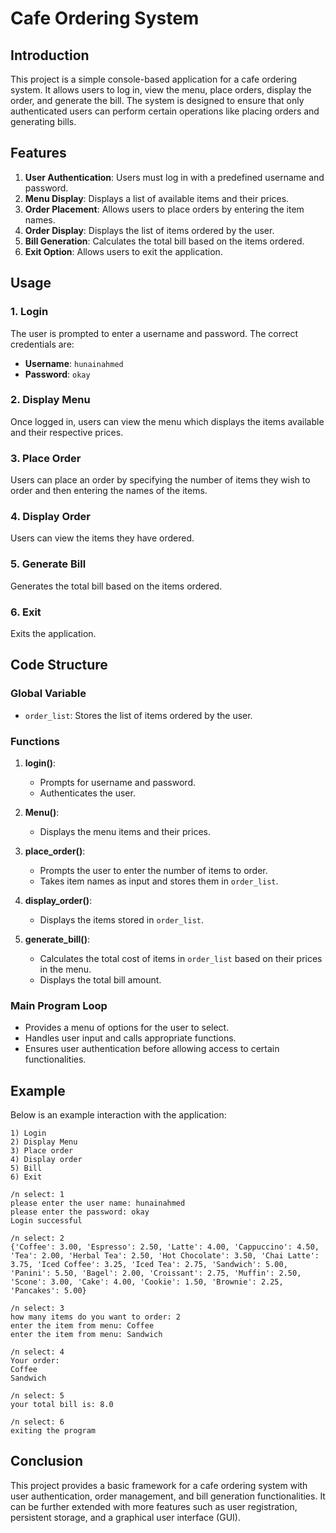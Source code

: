 # Cafe Ordering System

## Introduction

This project is a simple console-based application for a cafe ordering system. It allows users to log in, view the menu, place orders, display the order, and generate the bill. The system is designed to ensure that only authenticated users can perform certain operations like placing orders and generating bills.

## Features

1. **User Authentication**: Users must log in with a predefined username and password.
2. **Menu Display**: Displays a list of available items and their prices.
3. **Order Placement**: Allows users to place orders by entering the item names.
4. **Order Display**: Displays the list of items ordered by the user.
5. **Bill Generation**: Calculates the total bill based on the items ordered.
6. **Exit Option**: Allows users to exit the application.

## Usage

### 1. Login
The user is prompted to enter a username and password. The correct credentials are:
- **Username**: `hunainahmed`
- **Password**: `okay`

### 2. Display Menu
Once logged in, users can view the menu which displays the items available and their respective prices.

### 3. Place Order
Users can place an order by specifying the number of items they wish to order and then entering the names of the items.

### 4. Display Order
Users can view the items they have ordered.

### 5. Generate Bill
Generates the total bill based on the items ordered.

### 6. Exit
Exits the application.

## Code Structure

### Global Variable
- `order_list`: Stores the list of items ordered by the user.

### Functions

1. **login()**:
   - Prompts for username and password.
   - Authenticates the user.

2. **Menu()**:
   - Displays the menu items and their prices.

3. **place_order()**:
   - Prompts the user to enter the number of items to order.
   - Takes item names as input and stores them in `order_list`.

4. **display_order()**:
   - Displays the items stored in `order_list`.

5. **generate_bill()**:
   - Calculates the total cost of items in `order_list` based on their prices in the menu.
   - Displays the total bill amount.

### Main Program Loop

- Provides a menu of options for the user to select.
- Handles user input and calls appropriate functions.
- Ensures user authentication before allowing access to certain functionalities.

## Example

Below is an example interaction with the application:

```
1) Login
2) Display Menu
3) Place order
4) Display order
5) Bill
6) Exit

/n select: 1
please enter the user name: hunainahmed
please enter the password: okay
Login successful

/n select: 2
{'Coffee': 3.00, 'Espresso': 2.50, 'Latte': 4.00, 'Cappuccino': 4.50, 'Tea': 2.00, 'Herbal Tea': 2.50, 'Hot Chocolate': 3.50, 'Chai Latte': 3.75, 'Iced Coffee': 3.25, 'Iced Tea': 2.75, 'Sandwich': 5.00, 'Panini': 5.50, 'Bagel': 2.00, 'Croissant': 2.75, 'Muffin': 2.50, 'Scone': 3.00, 'Cake': 4.00, 'Cookie': 1.50, 'Brownie': 2.25, 'Pancakes': 5.00}

/n select: 3
how many items do you want to order: 2
enter the item from menu: Coffee
enter the item from menu: Sandwich

/n select: 4
Your order:
Coffee
Sandwich

/n select: 5
your total bill is: 8.0

/n select: 6
exiting the program
```

## Conclusion

This project provides a basic framework for a cafe ordering system with user authentication, order management, and bill generation functionalities. It can be further extended with more features such as user registration, persistent storage, and a graphical user interface (GUI).
